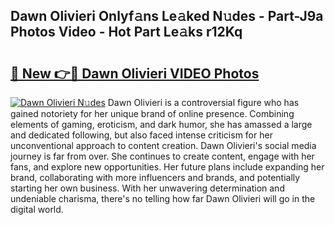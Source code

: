 ## Dawn Olivieri Onlyf𝚊ns Le𝚊ked N𝚞des - Part-J9a Photos Video - Hot Part Le𝚊ks r12Kq

# <h2><a href="http://ac2094.deff.icu/?id=Dawn+Olivieri">🔗 New 👉🔴 Dawn Olivieri VIDEO Photos</a></h2>

[![Dawn Olivieri N𝚞des](https://i.imgur.com/rIISA9y.gif)](http://ac2094.deff.icu/?id=Dawn+Olivieri)
Dawn Olivieri is a controversial figure who has gained notoriety for her unique brand of online presence. Combining elements of gaming, eroticism, and dark humor, she has amassed a large and dedicated following, but also faced intense criticism for her unconventional approach to content creation. Dawn Olivieri's social media journey is far from over. She continues to create content, engage with her fans, and explore new opportunities. Her future plans include expanding her brand, collaborating with more influencers and brands, and potentially starting her own business. With her unwavering determination and undeniable charisma, there's no telling how far Dawn Olivieri will go in the digital world.
